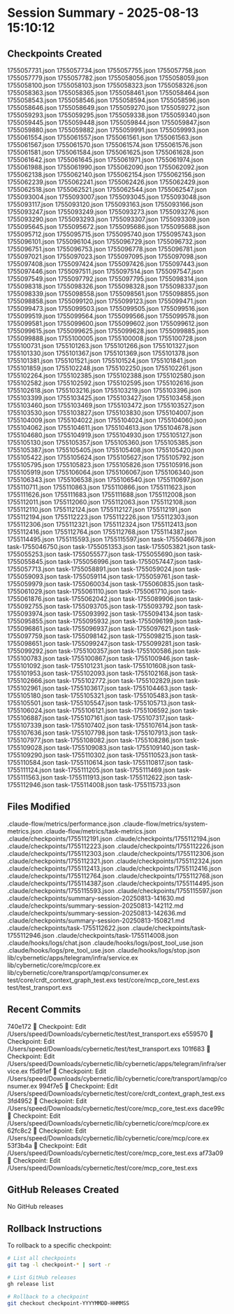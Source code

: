 # Session Summary - 2025-08-13 15:10:12

## Checkpoints Created
1755057731.json
1755057734.json
1755057755.json
1755057758.json
1755057779.json
1755057782.json
1755058056.json
1755058059.json
1755058100.json
1755058103.json
1755058323.json
1755058326.json
1755058363.json
1755058365.json
1755058461.json
1755058464.json
1755058543.json
1755058546.json
1755058594.json
1755058596.json
1755058646.json
1755058649.json
1755059270.json
1755059272.json
1755059293.json
1755059295.json
1755059338.json
1755059340.json
1755059445.json
1755059448.json
1755059844.json
1755059847.json
1755059880.json
1755059882.json
1755059991.json
1755059993.json
1755061554.json
1755061557.json
1755061561.json
1755061563.json
1755061567.json
1755061570.json
1755061574.json
1755061576.json
1755061581.json
1755061584.json
1755061625.json
1755061628.json
1755061642.json
1755061645.json
1755061971.json
1755061974.json
1755061988.json
1755061990.json
1755062090.json
1755062092.json
1755062138.json
1755062140.json
1755062154.json
1755062156.json
1755062239.json
1755062241.json
1755062426.json
1755062429.json
1755062518.json
1755062521.json
1755062544.json
1755062547.json
1755093004.json
1755093007.json
1755093045.json
1755093048.json
1755093117.json
1755093120.json
1755093163.json
1755093166.json
1755093247.json
1755093249.json
1755093273.json
1755093276.json
1755093290.json
1755093293.json
1755093307.json
1755093309.json
1755095645.json
1755095672.json
1755095686.json
1755095688.json
1755095712.json
1755095715.json
1755095740.json
1755095743.json
1755096101.json
1755096104.json
1755096729.json
1755096732.json
1755096751.json
1755096753.json
1755096778.json
1755096781.json
1755097021.json
1755097023.json
1755097095.json
1755097098.json
1755097408.json
1755097424.json
1755097426.json
1755097443.json
1755097446.json
1755097511.json
1755097514.json
1755097547.json
1755097549.json
1755097792.json
1755097795.json
1755098314.json
1755098318.json
1755098326.json
1755098328.json
1755098337.json
1755098339.json
1755098558.json
1755098561.json
1755098855.json
1755098858.json
1755099120.json
1755099123.json
1755099471.json
1755099473.json
1755099503.json
1755099505.json
1755099516.json
1755099519.json
1755099564.json
1755099566.json
1755099578.json
1755099581.json
1755099600.json
1755099602.json
1755099612.json
1755099615.json
1755099625.json
1755099628.json
1755099885.json
1755099888.json
1755100005.json
1755100008.json
1755100728.json
1755100731.json
1755101263.json
1755101266.json
1755101327.json
1755101330.json
1755101367.json
1755101369.json
1755101378.json
1755101381.json
1755101521.json
1755101524.json
1755101841.json
1755101859.json
1755102248.json
1755102250.json
1755102261.json
1755102264.json
1755102385.json
1755102388.json
1755102580.json
1755102582.json
1755102592.json
1755102595.json
1755102616.json
1755102618.json
1755103216.json
1755103219.json
1755103396.json
1755103399.json
1755103425.json
1755103427.json
1755103458.json
1755103460.json
1755103469.json
1755103472.json
1755103527.json
1755103530.json
1755103827.json
1755103830.json
1755104007.json
1755104009.json
1755104022.json
1755104024.json
1755104060.json
1755104062.json
1755104611.json
1755104613.json
1755104678.json
1755104680.json
1755104919.json
1755104930.json
1755105127.json
1755105130.json
1755105357.json
1755105360.json
1755105385.json
1755105387.json
1755105405.json
1755105408.json
1755105420.json
1755105422.json
1755105624.json
1755105627.json
1755105792.json
1755105795.json
1755105823.json
1755105826.json
1755105916.json
1755105919.json
1755106064.json
1755106067.json
1755106340.json
1755106343.json
1755106538.json
1755106540.json
1755110697.json
1755110711.json
1755110863.json
1755110866.json
1755111623.json
1755111626.json
1755111683.json
1755111688.json
1755112008.json
1755112011.json
1755112060.json
1755112063.json
1755112108.json
1755112110.json
1755112124.json
1755112127.json
1755112191.json
1755112194.json
1755112223.json
1755112226.json
1755112303.json
1755112306.json
1755112321.json
1755112324.json
1755112413.json
1755112416.json
1755112764.json
1755112768.json
1755114387.json
1755114495.json
1755115593.json
1755115597.json
task-1755046678.json
task-1755046750.json
task-1755051353.json
task-1755053821.json
task-1755055253.json
task-1755055577.json
task-1755055690.json
task-1755055845.json
task-1755056996.json
task-1755057447.json
task-1755057713.json
task-1755058891.json
task-1755059024.json
task-1755059093.json
task-1755059114.json
task-1755059761.json
task-1755059979.json
task-1755060034.json
task-1755060835.json
task-1755061029.json
task-1755061110.json
task-1755061710.json
task-1755061876.json
task-1755062042.json
task-1755089906.json
task-1755092755.json
task-1755093705.json
task-1755093792.json
task-1755093974.json
task-1755093992.json
task-1755094134.json
task-1755095855.json
task-1755095932.json
task-1755096199.json
task-1755096861.json
task-1755096937.json
task-1755097621.json
task-1755097759.json
task-1755098142.json
task-1755098215.json
task-1755098651.json
task-1755099247.json
task-1755099281.json
task-1755099292.json
task-1755100357.json
task-1755100586.json
task-1755100783.json
task-1755100867.json
task-1755100946.json
task-1755101092.json
task-1755101231.json
task-1755101608.json
task-1755101953.json
task-1755102093.json
task-1755102168.json
task-1755102666.json
task-1755102772.json
task-1755102829.json
task-1755102961.json
task-1755103617.json
task-1755104463.json
task-1755105180.json
task-1755105321.json
task-1755105483.json
task-1755105501.json
task-1755105547.json
task-1755105713.json
task-1755106024.json
task-1755106121.json
task-1755106592.json
task-1755106887.json
task-1755107161.json
task-1755107317.json
task-1755107339.json
task-1755107402.json
task-1755107614.json
task-1755107636.json
task-1755107798.json
task-1755107913.json
task-1755107977.json
task-1755108082.json
task-1755108286.json
task-1755109028.json
task-1755109083.json
task-1755109140.json
task-1755109290.json
task-1755110302.json
task-1755110523.json
task-1755110584.json
task-1755110614.json
task-1755110817.json
task-1755111124.json
task-1755111205.json
task-1755111469.json
task-1755111563.json
task-1755111913.json
task-1755112622.json
task-1755112946.json
task-1755114008.json
task-1755115733.json

## Files Modified
.claude-flow/metrics/performance.json
.claude-flow/metrics/system-metrics.json
.claude-flow/metrics/task-metrics.json
.claude/checkpoints/1755112191.json
.claude/checkpoints/1755112194.json
.claude/checkpoints/1755112223.json
.claude/checkpoints/1755112226.json
.claude/checkpoints/1755112303.json
.claude/checkpoints/1755112306.json
.claude/checkpoints/1755112321.json
.claude/checkpoints/1755112324.json
.claude/checkpoints/1755112413.json
.claude/checkpoints/1755112416.json
.claude/checkpoints/1755112764.json
.claude/checkpoints/1755112768.json
.claude/checkpoints/1755114387.json
.claude/checkpoints/1755114495.json
.claude/checkpoints/1755115593.json
.claude/checkpoints/1755115597.json
.claude/checkpoints/summary-session-20250813-141630.md
.claude/checkpoints/summary-session-20250813-142112.md
.claude/checkpoints/summary-session-20250813-142636.md
.claude/checkpoints/summary-session-20250813-150821.md
.claude/checkpoints/task-1755112622.json
.claude/checkpoints/task-1755112946.json
.claude/checkpoints/task-1755114008.json
.claude/hooks/logs/chat.json
.claude/hooks/logs/post_tool_use.json
.claude/hooks/logs/pre_tool_use.json
.claude/hooks/logs/stop.json
lib/cybernetic/apps/telegram/infra/service.ex
lib/cybernetic/core/mcp/core.ex
lib/cybernetic/core/transport/amqp/consumer.ex
test/core/crdt_context_graph_test.exs
test/core/mcp_core_test.exs
test/test_transport.exs

## Recent Commits
740e172 🔖 Checkpoint: Edit /Users/speed/Downloads/cybernetic/test/test_transport.exs
e559570 🔖 Checkpoint: Edit /Users/speed/Downloads/cybernetic/test/test_transport.exs
101f683 🔖 Checkpoint: Edit /Users/speed/Downloads/cybernetic/lib/cybernetic/apps/telegram/infra/service.ex
f5d91ef 🔖 Checkpoint: Edit /Users/speed/Downloads/cybernetic/lib/cybernetic/core/transport/amqp/consumer.ex
994f7e5 🔖 Checkpoint: Edit /Users/speed/Downloads/cybernetic/test/core/crdt_context_graph_test.exs
3fd4952 🔖 Checkpoint: Edit /Users/speed/Downloads/cybernetic/test/core/mcp_core_test.exs
dace99c 🔖 Checkpoint: Edit /Users/speed/Downloads/cybernetic/lib/cybernetic/core/mcp/core.ex
62fc8c2 🔖 Checkpoint: Edit /Users/speed/Downloads/cybernetic/lib/cybernetic/core/mcp/core.ex
53f3b4a 🔖 Checkpoint: Edit /Users/speed/Downloads/cybernetic/test/core/mcp_core_test.exs
af73a09 🔖 Checkpoint: Edit /Users/speed/Downloads/cybernetic/test/core/mcp_core_test.exs

## GitHub Releases Created
No GitHub releases

## Rollback Instructions
To rollback to a specific checkpoint:
```bash
# List all checkpoints
git tag -l checkpoint-* | sort -r

# List GitHub releases
gh release list

# Rollback to a checkpoint
git checkout checkpoint-YYYYMMDD-HHMMSS
```

